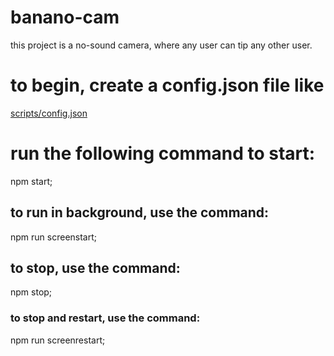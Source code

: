 # banano-cam

this project is a no-sound camera, where any user can tip any other user.

# to begin, create a config.json file like

  [scripts/config.json](scripts/config.json)

# run the following command to start:

  npm start;

## to run in background, use the command:

  npm run screenstart;

## to stop, use the command:

  npm stop;

### to stop and restart, use the command:

  npm run screenrestart;
